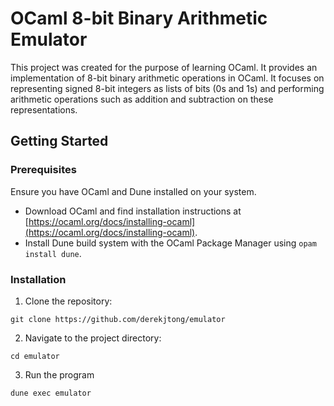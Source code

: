 # OCaml 8-bit Binary Arithmetic Emulator

This project was created for the purpose of learning OCaml. It provides an implementation of 8-bit binary arithmetic operations in OCaml. It focuses on representing signed 8-bit integers as lists of bits (0s and 1s) and performing arithmetic operations such as addition and subtraction on these representations.

## Getting Started

### Prerequisites

Ensure you have OCaml and Dune installed on your system. 

* Download OCaml and find installation instructions at [https://ocaml.org/docs/installing-ocaml](https://ocaml.org/docs/installing-ocaml).
* Install Dune build system with the OCaml Package Manager using `opam install dune`.

### Installation

1. Clone the repository:

`git clone https://github.com/derekjtong/emulator`

2. Navigate to the project directory:

`cd emulator`

3. Run the program

`dune exec emulator`
